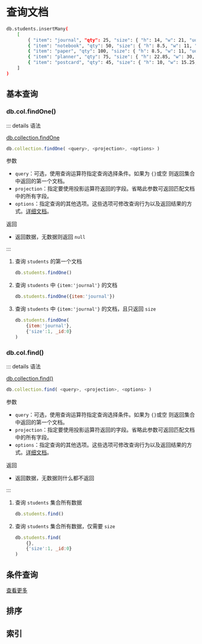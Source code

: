 # 查询文档

``` bash
db.students.insertMany(
    [
        { "item": "journal", "qty": 25, "size": { "h": 14, "w": 21, "uom": "cm" }, "status": "A" },
        { "item": "notebook", "qty": 50, "size": { "h": 8.5, "w": 11, "uom": "in" }, "status": "A" },
        { "item": "paper", "qty": 100, "size": { "h": 8.5, "w": 11, "uom": "in" }, "status": "D" },
        { "item": "planner", "qty": 75, "size": { "h": 22.85, "w": 30, "uom": "cm" }, "status": "D" },
        { "item": "postcard", "qty": 45, "size": { "h": 10, "w": 15.25, "uom": "cm" }, "status": "A" }
    ]
)
```

## 基本查询

### db.col.findOne()

::: details 语法

[db.collection.findOne](https://www.mongodb.com/docs/manual/reference/method/db.collection.findOne/)

``` javascript
db.collection.findOne( <query>, <projection>, <options> )
```

参数

- `query`：可选，使用查询运算符指定查询选择条件。如果为 `{}`或空 则返回集合中返回的第一个文档。
- `projection`：指定要使用投影运算符返回的字段。省略此参数可返回匹配文档中的所有字段。
- `options`：指定查询的其他选项。这些选项可修改查询行为以及返回结果的方式。[详细文档](https://mongodb.github.io/node-mongodb-native/4.0//interfaces/findoptions.html)。

返回

- 返回数据，无数据则返回 `null`

:::

1. 查询 `students` 的第一个文档

    ``` javascript
    db.students.findOne()
    ```

2. 查询 `students` 中 `{item:'journal'}` 的文档

    ``` javascript
    db.students.findOne({item:'journal'})
    ```

3. 查询 `students` 中 `{item:'journal'}` 的文档，且只返回 `size`

    ``` javascript {3}
    db.students.findOne(
        {item:'journal'},
        {'size':1, _id:0}
    )
    ```

    

### db.col.find()

::: details 语法

[db.collection.find()](https://www.mongodb.com/docs/manual/reference/method/db.collection.find/)

``` javascript
db.collection.find( <query>, <projection>, <options> )
```

参数

- `query`：可选，使用查询运算符指定查询选择条件。如果为 `{}`或空 则返回集合中返回的第一个文档。
- `projection`：指定要使用投影运算符返回的字段。省略此参数可返回匹配文档中的所有字段。
- `options`：指定查询的其他选项。这些选项可修改查询行为以及返回结果的方式。[详细文档](https://mongodb.github.io/node-mongodb-native/4.0//interfaces/findoptions.html)。

返回

- 返回数据，无数据则什么都不返回

:::

1. 查询 `students` 集合所有数据

    ``` javascript
    db.students.find()
    ```

2. 查询 `students` 集合所有数据，仅需要 `size`

    ``` javascript {2,3}
    db.students.find(
        {},
        {'size':1, _id:0}
    )
    ```

    



## 条件查询

[查看更多](./9_operate_symbol)



## 排序

## 索引

